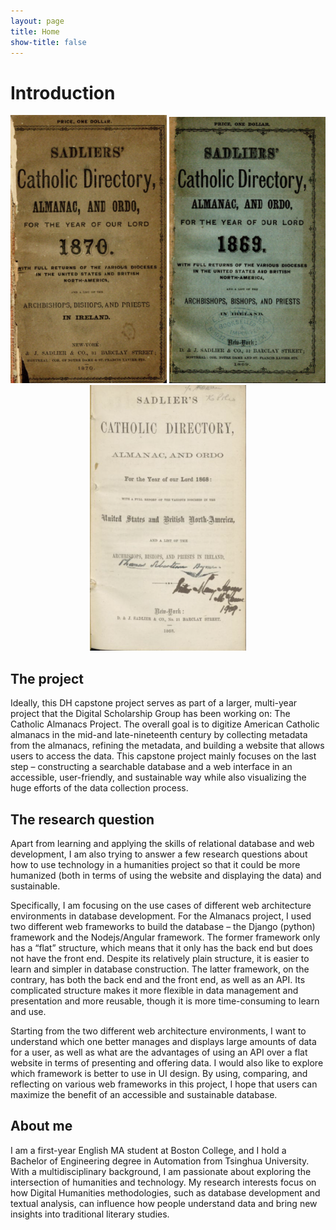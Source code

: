 ```yaml
---
layout: page
title: Home
show-title: false
---
```


# Introduction
<p align="center">
    <img src="assets/img/1870.png" width="250"/>
    <img src="assets/img/1869.png" width="250"/>
    <img src="assets/img/1868.png" width="250"/>
</p>

## The project

Ideally, this DH capstone project serves as part of a larger, multi-year project that the Digital Scholarship Group has been working on: The Catholic Almanacs Project. The overall goal is to digitize American Catholic almanacs in the mid-and late-nineteenth century by collecting metadata from the almanacs, refining the metadata, and building a website that allows users to access the data. This capstone project mainly focuses on the last step – constructing a searchable database and a web interface in an accessible, user-friendly, and sustainable way while also visualizing the huge efforts of the data collection process.

## The research question

Apart from learning and applying the skills of relational database and web development, I am also trying to answer a few research questions about how to use technology in a humanities project so that it could be more humanized (both in terms of using the website and displaying the data) and sustainable.

Specifically, I am focusing on the use cases of different web architecture environments in database development. For the Almanacs project, I used two different web frameworks to build the database – the Django (python) framework and the Nodejs/Angular framework. The former framework only has a “flat” structure, which means that it only has the back end but does not have the front end. Despite its relatively plain structure, it is easier to learn and simpler in database construction. The latter framework, on the contrary, has both the back end and the front end, as well as an API. Its complicated structure makes it more flexible in data management and presentation and more reusable, though it is more time-consuming to learn and use.

Starting from the two different web architecture environments, I want to understand which one better manages and displays large amounts of data for a user, as well as what are the advantages of using an API over a flat website in terms of presenting and offering data. I would also like to explore which framework is better to use in UI design. By using, comparing, and reflecting on various web frameworks in this project, I hope that users can maximize the benefit of an accessible and sustainable database.


## About me

I am a first-year English MA student at Boston College, and I hold a Bachelor of Engineering degree in Automation from Tsinghua University. With a multidisciplinary background, I am passionate about exploring the intersection of humanities and technology. My research interests focus on how Digital Humanities methodologies, such as database development and textual analysis, can influence how people understand data and bring new insights into traditional literary studies.
